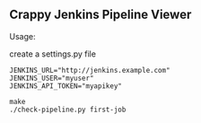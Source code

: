 Crappy Jenkins Pipeline Viewer
----


Usage:

create a settings.py file

    JENKINS_URL="http://jenkins.example.com"
    JENKINS_USER="myuser"
    JENKINS_API_TOKEN="myapikey"

    make
    ./check-pipeline.py first-job

